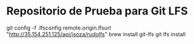 # Repositorio de Prueba para Git LFS

git config -f .lfsconfig remote.origin.lfsurl "http://35.154.251.125/api/jsoza/rudolfs"
brew install git-lfs
git lfs install
